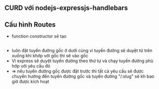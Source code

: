 ## CURD với nodejs-expressjs-handlebars

## Cấu hình Routes
- function constructor sẽ tạo

##
- luôn đặt tuyến đường gốc ở dưới cùng vì tuyến đường sẽ duyệt từ trên xuống khi khớp với gốc thì sẽ vào gốc
- Vì express sẽ duyệt tuyến đường theo thứ tự và chạy tuyến đường phù hớp với yêu cầu đó
- => nếu tuyến đường gốc được đặt trước thì tất cả yêu cầu sẽ được chuyển hướng đến tuyến đường gốc và tuyến đường "/:slug" sẽ kh bao giờ được kích hoạt
